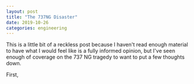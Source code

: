 ```yaml
---
layout: post
title: "The 737NG Disaster"
date: 2019-10-26
categories: engineering
---
```


This is a little bit of a reckless post because I haven't read enough material to have what I would feel like is a fully informed opinion, but I've seen enough of coverage on the 737 NG tragedy to want to put a few thoughts down.

First, 